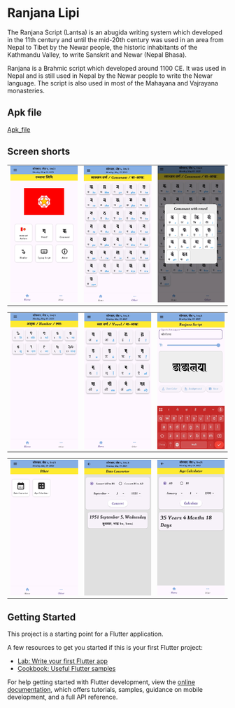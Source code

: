 # Ranjana Lipi

The Ranjana Script (Lantsa) is an abugida writing system which developed in the 11th century and until the mid-20th century was used in an area from Nepal to Tibet by the Newar people, the historic inhabitants of the Kathmandu Valley, to write Sanskrit and Newar (Nepal Bhasa). 

Ranjana is a Brahmic script which developed around 1100 CE. It was used in Nepal and is still used in Nepal by the Newar people to write the Newar language. The script is also used in most of the Mahayana and Vajrayana monasteries. 

## Apk file
[Apk_file](build/app/outputs/flutter-apk/app-release.apk)

## Screen shorts
<table>
<td><img src="./screensorts/HomePage.jpg"></td>
<td><img src="./screensorts/ConsonantPage.jpg"></td>
<td><img src="./screensorts/ConsonantWithVowelPage.jpg"></td>
</table>
<table>
<td><img src="./screensorts/NumberPage.jpg"></td>
<td><img src="./screensorts/VowelPage.jpg"></td>
<td><img src="./screensorts/TypingScriptPage.jpg"></td>
</table>

<table>
<td><img src="./screensorts/OtherPage.jpg"></td>
<td><img src="./screensorts/DateConverterPage.jpg"></td>
<td><img src="./screensorts/AgeCalculationPage.jpg"></td>
</table>

## Getting Started

This project is a starting point for a Flutter application.

A few resources to get you started if this is your first Flutter project:

- [Lab: Write your first Flutter app](https://docs.flutter.dev/get-started/codelab)
- [Cookbook: Useful Flutter samples](https://docs.flutter.dev/cookbook)

For help getting started with Flutter development, view the
[online documentation](https://docs.flutter.dev/), which offers tutorials,
samples, guidance on mobile development, and a full API reference.
